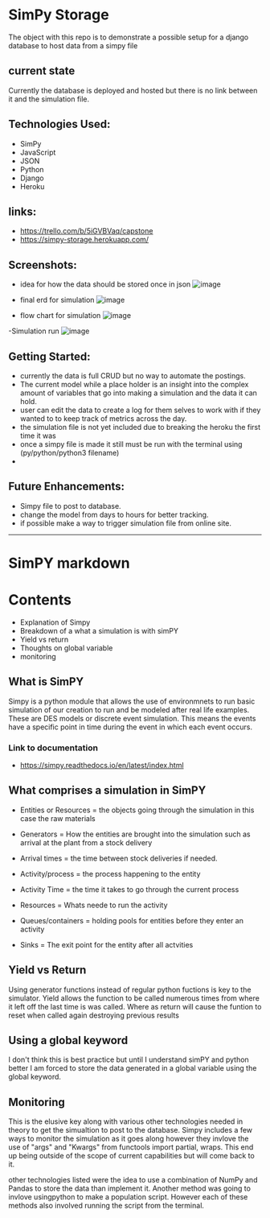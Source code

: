 # SimPy Storage
  The object with this repo is to demonstrate a possible setup for a django database to host data from a simpy file


##  current state
Currently the database is deployed and hosted but there is no link between it and the simulation file.

## Technologies Used:

- SimPy
- JavaScript
- JSON
- Python
- Django
- Heroku

## links:
- https://trello.com/b/5iGVBVaq/capstone
- https://simpy-storage.herokuapp.com/

## Screenshots:

- idea for how the data should be stored once in json
![image](https://i.imgur.com/l5JFkEu.jpg)

- final erd for simulation
![image](https://i.imgur.com/rNycnCk.png)

- flow chart for simulation
![image](https://i.imgur.com/8fWoESF.jpg)

-Simulation run 
![image](https://i.imgur.com/4fq2NRx.png)


## Getting Started:
- currently the data is full CRUD but no way to automate the postings.
- The current model while a place holder is an insight into the complex amount of variables that go into making a simulation and the data it can hold.
- user can edit the data to create a log for them selves to work with if they wanted to to keep track of metrics across the day.
- the simulation file is not yet included due to breaking the heroku the first time it was
- once a simpy file is made it still must be run with the terminal using (py/python/python3 filename)
- 


## Future Enhancements:
- Simpy file to post to database.
- change the model from days to hours for better tracking.
- if possible make a way to trigger simulation file from online site.


--------------------------------------------------------------------------

# SimPY markdown

# Contents
- Explanation of Simpy
- Breakdown of a what a simulation is with simPY
- Yield vs return
- Thoughts on global variable
- monitoring

## What is SimPY

Simpy is a python module that allows the use of environmnets to run basic simulation of our creation to run and be modeled after real life examples. These are DES models or discrete event simulation. This means the events have a specific point in time during the event in which each event occurs.

### Link to documentation
- https://simpy.readthedocs.io/en/latest/index.html


## What comprises a simulation in SimPY

- Entities or Resources = the objects going through the simulation in this case the raw materials

- Generators = How the entities are brought into the simulation such as arrival at the plant from a stock delivery

- Arrival times = the time between stock deliveries if needed.

- Activity/process = the process happening to the entity

- Activity Time = the time it takes to go through the current process

- Resources = Whats neede to run the activity

- Queues/containers = holding pools for entities before they enter an activity

- Sinks = The exit point for the entity after all actvities

## Yield vs Return

Using generator functions instead of regular python fuctions is key to the simulator. Yield allows the function to be called numerous times from where it left off the last time is was called. Where as return will cause the funtion to reset when called again destroying previous results

## Using a global keyword

 I don't think this is best practice but until I understand simPY and python better I am forced to store the data generated in a global variable using the global keyword.

## Monitoring
This is the elusive key along with various other technologies needed in theory to get the simualtion to post to the database. Simpy includes a few ways to monitor the simulation as it goes along however they invlove the use of "args" and "Kwargs" from functools import partial, wraps. This end up being outside of the scope of current capabilities but will come back to it.

other technologies listed were the idea to use a combination of NumPy and Pandas to store the data than implement it. Another method was going to invlove usingpython to make a population script. However each of these methods also involved running the script from the terminal.
